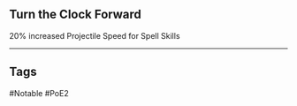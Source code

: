 ## Turn the Clock Forward
20% increased Projectile Speed for Spell Skills

---
## Tags
#Notable
#PoE2
